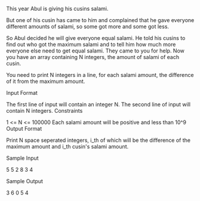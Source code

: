 This year Abul is giving his cusins salami.

But one of his cusin has came to him and complained that he gave everyone different amounts of salami, so some got more and some got less.

So Abul decided he will give everyone equal salami. He told his cusins to find out who got the maximum salami and to tell him how much more everyone else need to get equal salami. They came to you for help. Now you have an array containing N integers, the amount of salami of each cusin.

You need to print N integers in a line, for each salami amount, the difference of it from the maximum amount.

Input Format

The first line of input will contain an integer N.
The second line of input will contain N integers.
Constraints

1 <= N <= 100000
Each salami amount will be positive and less than 10^9
Output Format

Print N space seperated integers, i_th of which will be the difference of the maximum amount and i_th cusin's salami amount.


Sample Input

5
5 2 8 3 4

Sample Output

3 6 0 5 4